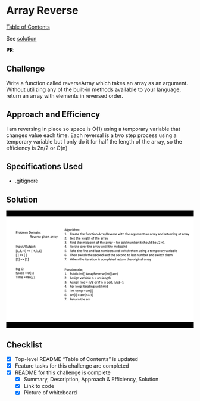 # Array Reverse

[Table of Contents](../../../README.md)

See [solution](ArrayReverse.java)

__PR__:

## Challenge
Write a function called reverseArray which takes an array as an argument. Without utilizing any of the built-in methods available to your language, return an array with elements in reversed order.

## Approach and Efficiency
I am reversing in place so space is O(1) using a temporary variable that changes value each time. Each reversal is a two step process using a temporary variable but I only do it for half the length of the array, so the efficiency is 2n/2 or O(n)

## Specifications Used
* .gitignore


## Solution
![ArrayReverse](../assets/ArrayReverse.png)

## Checklist
 - [x] Top-level README “Table of Contents” is updated
 - [x] Feature tasks for this challenge are completed
 - [x] README for this challenge is complete
     - [x] Summary, Description, Approach & Efficiency, Solution
     - [x] Link to code
     - [x] Picture of whiteboard
